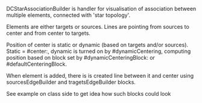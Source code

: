DCStarAssociationBuilder is handler for visualisation of association between multiple elements, connected with 'star topology'.

Elements are either targets or sources. Lines are pointing from sources to center and from center to targets.

Position of center is static or dynamic (based on targets and/or sources). Static = #center:, dynamic is turned on by #dynamicCentering, computing position based on block set by #dynamicCenteringBlock: or #defaultCenteringBlock.

When element is added, there is is created line between it and center using sourcesEdgeBuilder and tragetsEdgeBuilder blocks.

See example on class side to get idea how such blocks could look